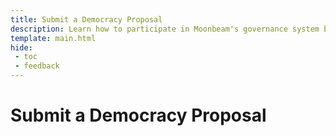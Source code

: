 ```yaml
---
title: Submit a Democracy Proposal
description: Learn how to participate in Moonbeam's governance system by following step-by-step guides on how to propose actions/changes by submitting a Democracy Proposal.
template: main.html
hide: 
 - toc
 - feedback
---
```


<h1 class='subsection-title'>Submit a Democracy Proposal</h1>
<div class='subsection-wrapper'></div>
